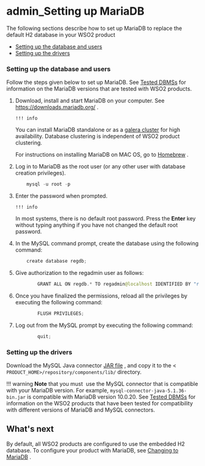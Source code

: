 # admin\_Setting up MariaDB

The following sections describe how to set up MariaDB to replace the default H2 database in your WSO2 product

-   [Setting up the database and users](#admin_SettingupMariaDB-Settingupthedatabaseandusers)
-   [Setting up the drivers](#admin_SettingupMariaDB-Settingupthedrivers)

### Setting up the database and users

Follow the steps given below to set up MariaDB. See [Tested DBMSs](https://docs.wso2.com/display/compatibility/Tested+DBMSs) for information on the MariaDB versions that are tested with WSO2 products.

1.  Download, install and start MariaDB on your computer. See <https://downloads.mariadb.org/> .

        !!! info
    You can install MariaDB standalone or as a [galera cluster]({{base_path}}/assets/attachments/126562397/126562405.png) for high availability. Database clustering is independent of WSO2 product clustering.

    For instructions on installing MariaDB on MAC OS, go to [Homebrew](http://brew.sh/) .


2.  Log in to MariaDB as the root user (or any other user with database creation privileges).

    ``` java
        mysql -u root -p
    ```

3.  Enter the password when prompted.

        !!! info
    In most systems, there is no default root password. Press the **Enter** key without typing anything if you have not changed the default root password.


4.  In the MySQL command prompt, create the database using the following command:

    ``` java
        create database regdb;
    ```

5.  Give authorization to the regadmin user as follows:

    ``` java
            GRANT ALL ON regdb.* TO regadmin@localhost IDENTIFIED BY "regadmin";
    ```

6.  Once you have finalized the permissions, reload all the privileges by executing the following command:

    ``` java
            FLUSH PRIVILEGES;
    ```

7.  Log out from the MySQL prompt by executing the following command:

    ``` java
            quit;
    ```

### Setting up the drivers

Download the MySQL Java connector [JAR file](http://dev.mysql.com/downloads/connector/j/5.1.html) , and copy it to the &lt; `PRODUCT_HOME>/repository/components/lib/` directory.

!!! warning
**Note** that you must  use the MySQL connector that is compatible with your MariaDB version. For example, `mysql-connector-java-5.1.36-bin.jar` is compatible with MariaDB version 10.0.20. See [Tested DBMSs](https://docs.wso2.com/display/compatibility/Tested+DBMSs) for information on the WSO2 products that have been tested for compatibility with different versions of MariaDB and MySQL connectors.


## What's next

By default, all WSO2 products are configured to use the embedded H2 database. To configure your product with MariaDB, see [Changing to MariaDB](https://docs.wso2.com/display/ADMIN44x/Changing+to+MariaDB) .

